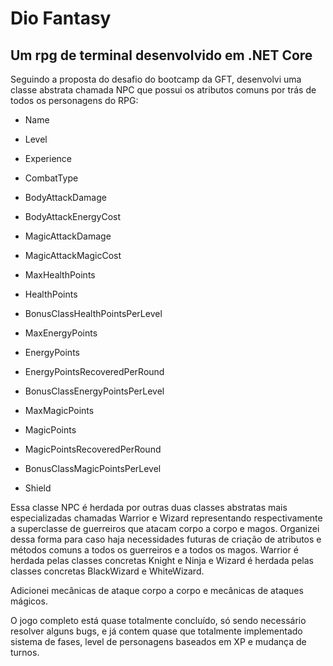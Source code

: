 # Dio Fantasy

## Um rpg de terminal desenvolvido em .NET Core

Seguindo a proposta do desafio do bootcamp da GFT, desenvolvi uma classe abstrata chamada NPC que possui os atributos comuns por trás de todos os personagens do RPG:

- Name

- Level
- Experience
- CombatType 

- BodyAttackDamage
- BodyAttackEnergyCost 

- MagicAttackDamage
- MagicAttackMagicCost 

- MaxHealthPoints
- HealthPoints
- BonusClassHealthPointsPerLevel 

- MaxEnergyPoints
- EnergyPoints
- EnergyPointsRecoveredPerRound 
- BonusClassEnergyPointsPerLevel 

- MaxMagicPoints  
- MagicPoints 
- MagicPointsRecoveredPerRound
- BonusClassMagicPointsPerLevel 

- Shield

Essa classe NPC é herdada por outras duas classes abstratas mais especializadas chamadas Warrior e Wizard representando respectivamente a superclasse de guerreiros que atacam corpo a corpo e magos. 
Organizei dessa forma para caso haja necessidades futuras de criação de atributos e métodos comuns a todos os guerreiros e a todos os magos.
Warrior é herdada pelas classes concretas Knight e Ninja e Wizard é herdada pelas classes concretas BlackWizard e WhiteWizard.

Adicionei mecânicas de ataque corpo a corpo e mecânicas de ataques mágicos.

O jogo completo está quase totalmente concluído, só sendo necessário resolver alguns bugs, e já contem quase que totalmente implementado sistema de fases, level de personagens baseados em XP e mudança de turnos.
